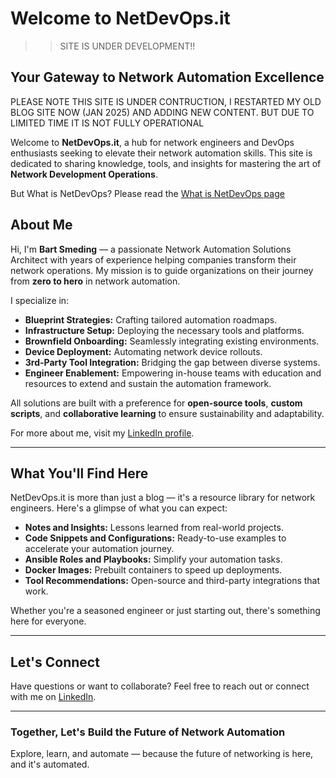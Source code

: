 # Welcome to NetDevOps.it


>> SITE IS UNDER DEVELOPMENT!!


## Your Gateway to Network Automation Excellence

PLEASE NOTE THIS SITE IS UNDER CONTRUCTION, I RESTARTED MY OLD BLOG SITE NOW (JAN 2025) AND ADDING NEW CONTENT. BUT DUE TO LIMITED TIME IT IS NOT FULLY OPERATIONAL 

Welcome to **NetDevOps.it**, a hub for network engineers and DevOps enthusiasts seeking to elevate their network automation skills. This site is dedicated to sharing knowledge, tools, and insights for mastering the art of **Network Development Operations**.

But What is NetDevOps? Please read the [What is NetDevOps page](netdevops.md)

## About Me

Hi, I'm **Bart Smeding** — a passionate Network Automation Solutions Architect with years of experience helping companies transform their network operations. My mission is to guide organizations on their journey from **zero to hero** in network automation.

I specialize in:
- **Blueprint Strategies:** Crafting tailored automation roadmaps.
- **Infrastructure Setup:** Deploying the necessary tools and platforms.
- **Brownfield Onboarding:** Seamlessly integrating existing environments.
- **Device Deployment:** Automating network device rollouts.
- **3rd-Party Tool Integration:** Bridging the gap between diverse systems.
- **Engineer Enablement:** Empowering in-house teams with education and resources to extend and sustain the automation framework.

All solutions are built with a preference for **open-source tools**, **custom scripts**, and **collaborative learning** to ensure sustainability and adaptability.

For more about me, visit my [LinkedIn profile](https://www.linkedin.com/in/bartsmeding/).

---

## What You'll Find Here

NetDevOps.it is more than just a blog — it's a resource library for network engineers. Here's a glimpse of what you can expect:
- **Notes and Insights:** Lessons learned from real-world projects.
- **Code Snippets and Configurations:** Ready-to-use examples to accelerate your automation journey.
- **Ansible Roles and Playbooks:** Simplify your automation tasks.
- **Docker Images:** Prebuilt containers to speed up deployments.
- **Tool Recommendations:** Open-source and third-party integrations that work.

Whether you're a seasoned engineer or just starting out, there's something here for everyone.

---

## Let's Connect

Have questions or want to collaborate? Feel free to reach out or connect with me on [LinkedIn](https://www.linkedin.com/in/bartsmeding/).

---

### Together, Let's Build the Future of Network Automation
Explore, learn, and automate — because the future of networking is here, and it's automated.
